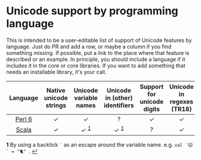 # Unicode support by programming language

This is intended to be a user-editable list of support of Unicode
features by language. Just do PR and add a row, or maybe a column if
you find something missing. If possible, put a link to the place where
that feature is described or an example. In principle, you should
include a language if it includes it in the core or core libraries. If
you want to add something that needs an installable library, it's your
call.


| Language                 | Native unicode strings | Unicode variable names | Unicode in (other) identifiers | Support for unicode digits | Unicode in regexes (TR18) | Unicode normalization |
|:------------------------:|:----------------------:|:----------------------:|:------------------------------:|:--------------------------:|:-------------------------:|:---------------------:|
| [Perl 6](https://perl6.org)      | ✓     | ✓                             | ?                        | ✓     | ✓     |  ✓     |
| [Scala](https://scala-lang.org/) | ✓     | ✓ <sup id="a1">[1](#f1)</sup> | ✓ <sup>[1](#f1)</sup>    | ?     | ✓     |  ✓     |



<b id="f1">1</b> By using a backtick `` ` `` as an escape around the variable name. e.g. ``val `😽` = "🐈" ``. [↩](#a1)
